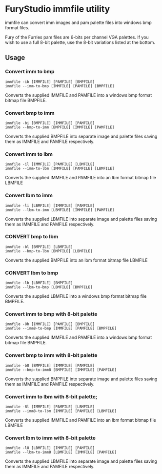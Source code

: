 # FuryStudio immfile utility

immfile can convert imm images and pam palette files into windows bmp format files.

Fury of the Furries pam files are 6-bits per channel VGA palettes. If you wish to use
a full 8-bit palette, use the 8-bit variations listed at the bottom.

## Usage

### Convert imm to bmp

`immfile -ib [IMMFILE] [PAMFILE] [BMPFILE]`  
`immfile --imm-to-bmp [IMMFILE] [PAMFILE] [BMPFILE]`

Converts the supplied IMMFILE and PAMFILE into a windows bmp format bitmap file BMPFILE. 

### Convert bmp to imm

`immfile -bi [BMPFILE] [IMMFILE] [PAMFILE]`  
`immfile --bmp-to-imm [BMPFILE] [IMMFILE] [PAMFILE]`

Converts the supplied BMPFILE into separate image and palette files saving them as IMMFILE and PAMFILE respectively.

### Convert imm to lbm

`immfile -il [IMMFILE] [PAMFILE] [LBMFILE]`  
`immfile --imm-to-lbm [IMMFILE] [PAMFILE] [LBMFILE]`

Converts the supplied IMMFILE and PAMFILE into an lbm format bitmap file LBMFILE

### Convert lbm to imm

`immfile -li [LBMFILE] [IMMFILE] [PAMFILE]`  
`immfile --lbm-to-imm [LBMFILE] [IMMFILE] [PAMFILE]`

Converts the supplied LBMFILE into separate image and palette files saving them as IMMFILE and PAMFILE respectively.

### CONVERT bmp to lbm

`immfile -bl [BMPFILE] [LBMFILE]`  
`immfile --bmp-to-lbm [BMPFILE] [LBMFILE]`

Converts the supplied BMPFILE into an lbm format bitmap file LBMFILE

### CONVERT lbm to bmp

`immfile -lb [LBMFILE] [BMPFILE]`  
`immfile --lbm-to-bmp [LBMFILE] [BMPFILE]`

Converts the supplied LBMFILE into a windows bmp format bitmap file BMPFILE.

### Convert imm to bmp with 8-bit palette

`immfile -8b [IMMFILE] [PAMFILE] [BMPFILE]`  
`immfile --imm8-to-bmp [IMMFILE] [PAMFILE] [BMPFILE]`

Converts the supplied IMMFILE and PAMFILE into a windows bmp format bitmap file BMPFILE. 

### Convert bmp to imm with 8-bit palette

`immfile -b8 [BMPFILE] [IMMFILE] [PAMFILE]`  
`immfile --bmp-to-imm8 [BMPFILE] [IMMFILE] [PAMFILE]`

Converts the supplied BMPFILE into separate image and palette files saving them as IMMFILE and PAMFILE respectively.

### Convert imm to lbm with 8-bit palette;

`immfile -8l [IMMFILE] [PAMFILE] [LBMFILE]`  
`immfile --imm8-to-lbm [IMMFILE] [PAMFILE] [LBMFILE]`

Converts the supplied IMMFILE and PAMFILE into an lbm format bitmap file LBMFILE

### Convert lbm to imm with 8-bit palette

`immfile -l8 [LBMFILE] [IMMFILE] [PAMFILE]`  
`immfile --lbm-to-imm8 [LBMFILE] [IMMFILE] [PAMFILE]`

Converts the supplied LBMFILE into separate image and palette files saving them as IMMFILE and PAMFILE respectively.

